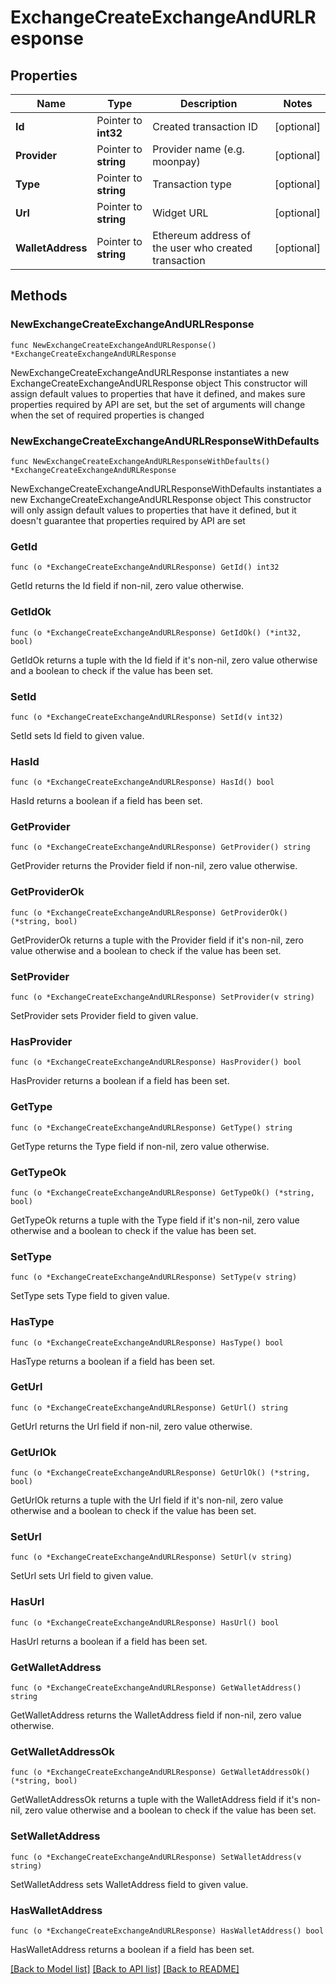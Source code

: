 # ExchangeCreateExchangeAndURLResponse

## Properties

Name | Type | Description | Notes
------------ | ------------- | ------------- | -------------
**Id** | Pointer to **int32** | Created transaction ID | [optional] 
**Provider** | Pointer to **string** | Provider name (e.g. moonpay) | [optional] 
**Type** | Pointer to **string** | Transaction type | [optional] 
**Url** | Pointer to **string** | Widget URL | [optional] 
**WalletAddress** | Pointer to **string** | Ethereum address of the user who created transaction | [optional] 

## Methods

### NewExchangeCreateExchangeAndURLResponse

`func NewExchangeCreateExchangeAndURLResponse() *ExchangeCreateExchangeAndURLResponse`

NewExchangeCreateExchangeAndURLResponse instantiates a new ExchangeCreateExchangeAndURLResponse object
This constructor will assign default values to properties that have it defined,
and makes sure properties required by API are set, but the set of arguments
will change when the set of required properties is changed

### NewExchangeCreateExchangeAndURLResponseWithDefaults

`func NewExchangeCreateExchangeAndURLResponseWithDefaults() *ExchangeCreateExchangeAndURLResponse`

NewExchangeCreateExchangeAndURLResponseWithDefaults instantiates a new ExchangeCreateExchangeAndURLResponse object
This constructor will only assign default values to properties that have it defined,
but it doesn't guarantee that properties required by API are set

### GetId

`func (o *ExchangeCreateExchangeAndURLResponse) GetId() int32`

GetId returns the Id field if non-nil, zero value otherwise.

### GetIdOk

`func (o *ExchangeCreateExchangeAndURLResponse) GetIdOk() (*int32, bool)`

GetIdOk returns a tuple with the Id field if it's non-nil, zero value otherwise
and a boolean to check if the value has been set.

### SetId

`func (o *ExchangeCreateExchangeAndURLResponse) SetId(v int32)`

SetId sets Id field to given value.

### HasId

`func (o *ExchangeCreateExchangeAndURLResponse) HasId() bool`

HasId returns a boolean if a field has been set.

### GetProvider

`func (o *ExchangeCreateExchangeAndURLResponse) GetProvider() string`

GetProvider returns the Provider field if non-nil, zero value otherwise.

### GetProviderOk

`func (o *ExchangeCreateExchangeAndURLResponse) GetProviderOk() (*string, bool)`

GetProviderOk returns a tuple with the Provider field if it's non-nil, zero value otherwise
and a boolean to check if the value has been set.

### SetProvider

`func (o *ExchangeCreateExchangeAndURLResponse) SetProvider(v string)`

SetProvider sets Provider field to given value.

### HasProvider

`func (o *ExchangeCreateExchangeAndURLResponse) HasProvider() bool`

HasProvider returns a boolean if a field has been set.

### GetType

`func (o *ExchangeCreateExchangeAndURLResponse) GetType() string`

GetType returns the Type field if non-nil, zero value otherwise.

### GetTypeOk

`func (o *ExchangeCreateExchangeAndURLResponse) GetTypeOk() (*string, bool)`

GetTypeOk returns a tuple with the Type field if it's non-nil, zero value otherwise
and a boolean to check if the value has been set.

### SetType

`func (o *ExchangeCreateExchangeAndURLResponse) SetType(v string)`

SetType sets Type field to given value.

### HasType

`func (o *ExchangeCreateExchangeAndURLResponse) HasType() bool`

HasType returns a boolean if a field has been set.

### GetUrl

`func (o *ExchangeCreateExchangeAndURLResponse) GetUrl() string`

GetUrl returns the Url field if non-nil, zero value otherwise.

### GetUrlOk

`func (o *ExchangeCreateExchangeAndURLResponse) GetUrlOk() (*string, bool)`

GetUrlOk returns a tuple with the Url field if it's non-nil, zero value otherwise
and a boolean to check if the value has been set.

### SetUrl

`func (o *ExchangeCreateExchangeAndURLResponse) SetUrl(v string)`

SetUrl sets Url field to given value.

### HasUrl

`func (o *ExchangeCreateExchangeAndURLResponse) HasUrl() bool`

HasUrl returns a boolean if a field has been set.

### GetWalletAddress

`func (o *ExchangeCreateExchangeAndURLResponse) GetWalletAddress() string`

GetWalletAddress returns the WalletAddress field if non-nil, zero value otherwise.

### GetWalletAddressOk

`func (o *ExchangeCreateExchangeAndURLResponse) GetWalletAddressOk() (*string, bool)`

GetWalletAddressOk returns a tuple with the WalletAddress field if it's non-nil, zero value otherwise
and a boolean to check if the value has been set.

### SetWalletAddress

`func (o *ExchangeCreateExchangeAndURLResponse) SetWalletAddress(v string)`

SetWalletAddress sets WalletAddress field to given value.

### HasWalletAddress

`func (o *ExchangeCreateExchangeAndURLResponse) HasWalletAddress() bool`

HasWalletAddress returns a boolean if a field has been set.


[[Back to Model list]](../README.md#documentation-for-models) [[Back to API list]](../README.md#documentation-for-api-endpoints) [[Back to README]](../README.md)


